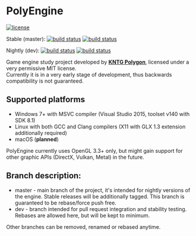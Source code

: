 # PolyEngine
[![license](https://img.shields.io/github/license/KNTGPolygon/PolyEngine.svg)](LICENSE)

Stable (master):
[![build status](https://travis-ci.org/KNTGPolygon/PolyEngine.svg?branch=master)](https://travis-ci.org/KNTGPolygon/PolyEngine)
[![build status](https://ci.appveyor.com/api/projects/status/wa9par5pe99sow82/branch/master?svg=true)](https://ci.appveyor.com/project/MuniuDev/polyengine)

Nightly (dev):
[![build status](https://travis-ci.org/KNTGPolygon/PolyEngine.svg?branch=dev)](https://travis-ci.org/KNTGPolygon/PolyEngine)
[![build status](https://ci.appveyor.com/api/projects/status/wa9par5pe99sow82/branch/dev?svg=true)](https://ci.appveyor.com/project/MuniuDev/polyengine)

Game engine study project developed by [**KNTG Polygon**](http://polygon.pw.edu.pl/), licensed under a very permissive MIT license.  
Currently it is in a very early stage of development, thus backwards compatibility is not guaranteed.

## Supported platforms
* Windows 7+ with MSVC compiler (Visual Studio 2015, toolset v140 with SDK 8.1)
* Linux with both GCC and Clang compilers (X11 with GLX 1.3 extension additionally required)
* macOS (**planned**)

PolyEngine currently uses OpenGL 3.3+ only, but might gain support for other graphic
APIs (DirectX, Vulkan, Metal) in the future.

## Branch description:
* master - main branch of the project, it's intended for nightly versions of the engine. Stable releases will be additionally tagged. This branch is guaranteed to be rebase/force push free.
* dev - branch intended for pull request integration and stability testing. Rebases are allowed here, but will be kept to minimum.

Other branches can be removed, renamed or rebased anytime.
